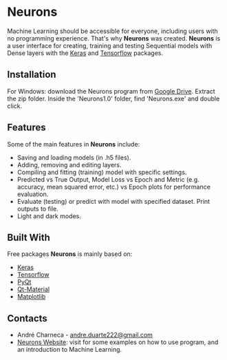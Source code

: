 
# Neurons

Machine Learning should be accessible for everyone, including users with no programming experience. That's why __Neurons__ was created.
__Neurons__ is a user interface for creating, training and testing Sequential models with Dense layers with the [Keras](https://keras.io/) and [Tensorflow](https://www.tensorflow.org/) packages.

## Installation

For Windows: download the Neurons program from [Google Drive](https://drive.google.com/uc?id=1QSyN1-0nYQkK14U4Tzg9pFTQP2x6oX0m&export=download). Extract the zip folder. Inside the 'Neurons1.0' folder, find 'Neurons.exe' and double click.

## Features
Some of the main features in __Neurons__ include:
* Saving and loading models (in .h5 files).
* Adding, removing and editing layers.
* Compiling and fitting (training) model with specific settings.
* Predicted vs True Output, Model Loss vs Epoch and Metric  (e.g. accuracy, mean squared error, etc.) vs Epoch plots for performance evaluation.
* Evaluate (testing) or predict with model with specified dataset. Print outputs to file.
* Light and dark modes.


## Built With
Free packages __Neurons__ is mainly based on:
* [Keras](https://keras.io/)
* [Tensorflow](https://www.tensorflow.org/)
* [PyQt](https://riverbankcomputing.com/software/pyqt/intro)
* [Qt-Material](https://pypi.org/project/qt-material/)
* [Matplotlib](https://matplotlib.org/)

## Contacts
* André Charneca - andre.duarte222@gmail.com
* [Neurons Website](https://sites.google.com/view/neuronsweb/home): visit for some examples on how to use program, and an introduction to Machine Learning.
